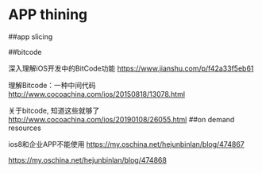 # APP  thining

##app slicing

##bitcode

深入理解iOS开发中的BitCode功能
https://www.jianshu.com/p/f42a33f5eb61

理解Bitcode：一种中间代码
http://www.cocoachina.com/ios/20150818/13078.html

关于bitcode, 知道这些就够了
http://www.cocoachina.com/ios/20190108/26055.html
##on demand resources

ios8和企业APP不能使用
https://my.oschina.net/hejunbinlan/blog/474867

https://my.oschina.net/hejunbinlan/blog/474868

